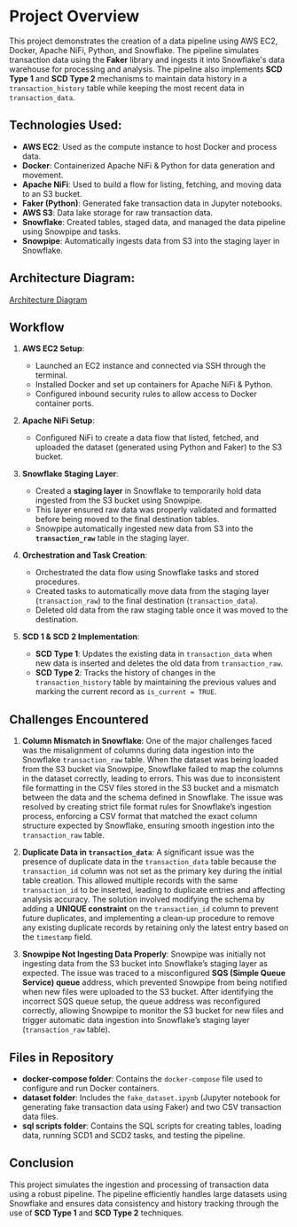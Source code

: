 # Project Overview

This project demonstrates the creation of a data pipeline using AWS EC2, Docker, Apache NiFi, Python, and Snowflake. The pipeline simulates transaction data using the **Faker** library and ingests it into Snowflake's data warehouse for processing and analysis. The pipeline also implements **SCD Type 1** and **SCD Type 2** mechanisms to maintain data history in a `transaction_history` table while keeping the most recent data in `transaction_data`.

## Technologies Used:
- **AWS EC2**: Used as the compute instance to host Docker and process data.
- **Docker**: Containerized Apache NiFi & Python for data generation and movement.
- **Apache NiFi**: Used to build a flow for listing, fetching, and moving data to an S3 bucket.
- **Faker (Python)**: Generated fake transaction data in Jupyter notebooks.
- **AWS S3**: Data lake storage for raw transaction data.
- **Snowflake**: Created tables, staged data, and managed the data pipeline using Snowpipe and tasks.
- **Snowpipe**: Automatically ingests data from S3 into the staging layer in Snowflake.

## Architecture Diagram:
[Architecture Diagram](https://github.com/Reporiff/Snowflake-Streaming-Data-Pipeline/blob/main/Architecture%20Diagram.png)

## Workflow

1. **AWS EC2 Setup**:
    - Launched an EC2 instance and connected via SSH through the terminal.
    - Installed Docker and set up containers for Apache NiFi & Python.
    - Configured inbound security rules to allow access to Docker container ports.

2. **Apache NiFi Setup**:
    - Configured NiFi to create a data flow that listed, fetched, and uploaded the dataset (generated using Python and Faker) to the S3 bucket.

3. **Snowflake Staging Layer**:
    - Created a **staging layer** in Snowflake to temporarily hold data ingested from the S3 bucket using Snowpipe.
    - This layer ensured raw data was properly validated and formatted before being moved to the final destination tables.
    - Snowpipe automatically ingested new data from S3 into the **`transaction_raw`** table in the staging layer.

4. **Orchestration and Task Creation**:
    - Orchestrated the data flow using Snowflake tasks and stored procedures.
    - Created tasks to automatically move data from the staging layer (`transaction_raw`) to the final destination (`transaction_data`).
    - Deleted old data from the raw staging table once it was moved to the destination.

5. **SCD 1 & SCD 2 Implementation**:
    - **SCD Type 1**: Updates the existing data in `transaction_data` when new data is inserted and deletes the old data from `transaction_raw`.
    - **SCD Type 2**: Tracks the history of changes in the `transaction_history` table by maintaining the previous values and marking the current record as `is_current = TRUE`.

## Challenges Encountered

1. **Column Mismatch in Snowflake**: One of the major challenges faced was the misalignment of columns during data ingestion into the Snowflake `transaction_raw` table. When the dataset was being loaded from the S3 bucket via Snowpipe, Snowflake failed to map the columns in the dataset correctly, leading to errors. This was due to inconsistent file formatting in the CSV files stored in the S3 bucket and a mismatch between the data and the schema defined in Snowflake. The issue was resolved by creating strict file format rules for Snowflake’s ingestion process, enforcing a CSV format that matched the exact column structure expected by Snowflake, ensuring smooth ingestion into the `transaction_raw` table.

2. **Duplicate Data in `transaction_data`**: A significant issue was the presence of duplicate data in the `transaction_data` table because the `transaction_id` column was not set as the primary key during the initial table creation. This allowed multiple records with the same `transaction_id` to be inserted, leading to duplicate entries and affecting analysis accuracy. The solution involved modifying the schema by adding a **UNIQUE constraint** on the `transaction_id` column to prevent future duplicates, and implementing a clean-up procedure to remove any existing duplicate records by retaining only the latest entry based on the `timestamp` field.

3. **Snowpipe Not Ingesting Data Properly**: Snowpipe was initially not ingesting data from the S3 bucket into Snowflake’s staging layer as expected. The issue was traced to a misconfigured **SQS (Simple Queue Service) queue** address, which prevented Snowpipe from being notified when new files were uploaded to the S3 bucket. After identifying the incorrect SQS queue setup, the queue address was reconfigured correctly, allowing Snowpipe to monitor the S3 bucket for new files and trigger automatic data ingestion into Snowflake’s staging layer (`transaction_raw` table).

## Files in Repository

- **docker-compose folder**: Contains the `docker-compose` file used to configure and run Docker containers.
- **dataset folder**: Includes the `fake_dataset.ipynb` (Jupyter notebook for generating fake transaction data using Faker) and two CSV transaction data files.
- **sql scripts folder**: Contains the SQL scripts for creating tables, loading data, running SCD1 and SCD2 tasks, and testing the pipeline.

## Conclusion

This project simulates the ingestion and processing of transaction data using a robust pipeline. The pipeline efficiently handles large datasets using Snowflake and ensures data consistency and history tracking through the use of **SCD Type 1** and **SCD Type 2** techniques.

